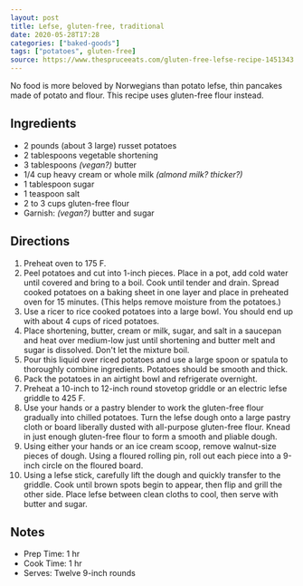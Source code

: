 ```yaml
---
layout: post
title: Lefse, gluten-free, traditional
date: 2020-05-28T17:28
categories: ["baked-goods"]
tags: ["potatoes", gluten-free]
source: https://www.thespruceeats.com/gluten-free-lefse-recipe-1451343
---
```


No food is more beloved by Norwegians than potato lefse, thin pancakes made of potato and flour. This recipe uses gluten-free flour instead.

## Ingredients

- 2 pounds (about 3 large) russet potatoes
- 2 tablespoons vegetable shortening
- 3 tablespoons *(vegan?)* butter
- 1/4 cup heavy cream or whole milk *(almond milk? thicker?)*
- 1 tablespoon sugar
- 1 teaspoon salt
- 2 to 3 cups gluten-free flour
- Garnish: *(vegan?)* butter and sugar

## Directions

1. Preheat oven to 175 F.
2. Peel potatoes and cut into 1-inch pieces. Place in a pot, add cold water until covered and bring to a boil. Cook until tender and drain. Spread cooked potatoes on a baking sheet in one layer and place in preheated oven for 15 minutes. (This helps remove moisture from the potatoes.)
3. Use a ricer to rice cooked potatoes into a large bowl. You should end up with about 4 cups of riced potatoes.
4. Place shortening, butter, cream or milk, sugar, and salt in a saucepan and heat over medium-low just until shortening and butter melt and sugar is dissolved. Don't let the mixture boil.
5. Pour this liquid over riced potatoes and use a large spoon or spatula to thoroughly combine ingredients. Potatoes should be smooth and thick.
6. Pack the potatoes in an airtight bowl and refrigerate overnight.
7. Preheat a 10-inch to 12-inch round stovetop griddle or an electric lefse griddle to 425 F.
8. Use your hands or a pastry blender to work the gluten-free flour gradually into chilled potatoes. Turn the lefse dough onto a large pastry cloth or board liberally dusted with all-purpose gluten-free flour. Knead in just enough gluten-free flour to form a smooth and pliable dough.
9. Using either your hands or an ice cream scoop, remove walnut-size pieces of dough. Using a floured rolling pin, roll out each piece into a 9-inch circle on the floured board.
10. Using a lefse stick, carefully lift the dough and quickly transfer to the griddle. Cook until brown spots begin to appear, then flip and grill the other side. Place lefse between clean cloths to cool, then serve with butter and sugar.

## Notes

- Prep Time: 1 hr 
- Cook Time: 1 hr 
- Serves: Twelve 9-inch rounds
